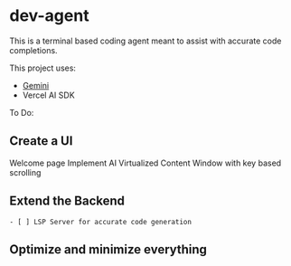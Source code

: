 # dev-agent
This is a terminal based coding agent meant to assist with accurate code completions.

This project uses:
- [Gemini](https://deepmind.google/models/gemini/flash-lite/)
- Vercel AI SDK

To Do:
## Create a UI
Welcome page
Implement AI
Virtualized Content Window with key based scrolling
## Extend the Backend
    - [ ] LSP Server for accurate code generation
## Optimize and minimize everything